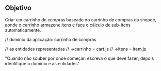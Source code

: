 ## Objetivo

Criar um carrinho de compras baseado no carrinho de compras da shopee, aonde o carrinho armazene itens e faça o cálculo de sub-itens automaticamente.


// domínio da aplicação: carrinho de compras

// as entidades representadas
// ->carrinho = cart.js
// ->itens = item.js

"Quando não souber por onde começar: escreva o que deve fazer; depois identifique o domínio e as entidades"